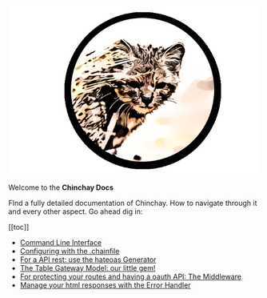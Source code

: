 ![Chinchay](/logo.png)

Welcome to the **Chinchay Docs**


FInd a fully detailed documentation of Chinchay. How to navigate through it and every other aspect. Go ahead dig in:


[[toc]]
*  [Command Line Interface](./cli.html)
*  [Configuring with the .chainfile](./chainfile.html)
*  [For a API rest: use the hateoas Generator](./hateoas.html)
*  [The Table Gateway Model: our little gem!](./model.html)
*  [For protecting your routes and having a oauth API: The Middleware](./middleware.html)
*  [Manage your html responses with the Error Handler](./errorhandler.html)

